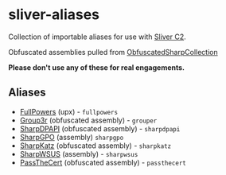 # sliver-aliases

Collection of importable aliases for use with [Sliver C2](https://github.com/BishopFox/sliver).

Obfuscated assemblies pulled from [ObfuscatedSharpCollection](https://github.com/Flangvik/ObfuscatedSharpCollection)

**Please don't use any of these for real engagements.**

## Aliases

- [FullPowers](https://github.com/itm4n/FullPowers) (upx) - `fullpowers`
- [Group3r](https://github.com/Group3r/Group3r) (obfuscated assembly) - `grouper`
- [SharpDPAPI](https://github.com/GhostPack/SharpDPAPI) (obfuscated assembly) - `sharpdpapi`
- [SharpGPO](https://github.com/Dliv3/SharpGPO) (assembly) `sharpgpo`
- [SharpKatz](https://github.com/b4rtik/SharpKatz) (obfuscated assembly) - `sharpkatz`
- [SharpWSUS](https://github.com/nettitude/SharpWSUS) (assembly) - `sharpwsus`
- [PassTheCert](https://github.com/AlmondOffSec/PassTheCert) (obfuscated assembly) - `passthecert`